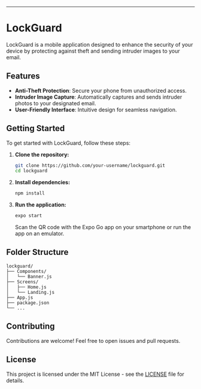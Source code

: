 
---

# LockGuard

LockGuard is a mobile application designed to enhance the security of your device by protecting against theft and sending intruder images to your email.

## Features

- **Anti-Theft Protection**: Secure your phone from unauthorized access.
- **Intruder Image Capture**: Automatically captures and sends intruder photos to your designated email.
- **User-Friendly Interface**: Intuitive design for seamless navigation.

## Getting Started

To get started with LockGuard, follow these steps:

1. **Clone the repository:**
   ```bash
   git clone https://github.com/your-username/lockguard.git
   cd lockguard
   ```

2. **Install dependencies:**
   ```bash
   npm install
   ```

3. **Run the application:**
   ```bash
   expo start
   ```
   Scan the QR code with the Expo Go app on your smartphone or run the app on an emulator.

## Folder Structure

```
lockguard/
├── Components/
│   └── Banner.js
├── Screens/
│   ├── Home.js
│   └── Landing.js
├── App.js
├── package.json
└── ...
```

## Contributing

Contributions are welcome! Feel free to open issues and pull requests.

## License

This project is licensed under the MIT License - see the [LICENSE](LICENSE) file for details.
